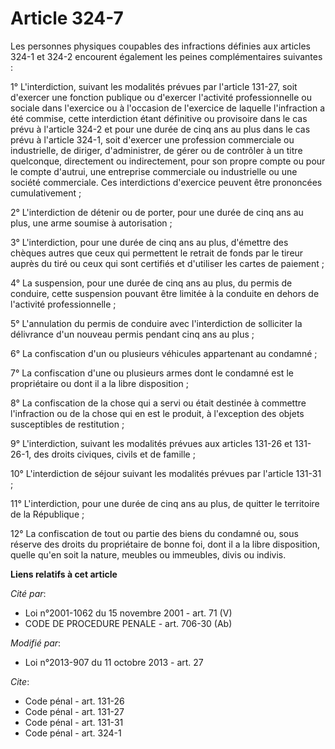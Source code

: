 # Article 324-7

Les personnes physiques coupables des infractions définies aux articles 324-1 et 324-2 encourent également les peines
complémentaires suivantes : 

1° L'interdiction, suivant les modalités prévues par l'article 131-27, soit d'exercer une fonction publique ou d'exercer
l'activité professionnelle ou sociale dans l'exercice ou à l'occasion de l'exercice de laquelle l'infraction a été commise,
cette interdiction étant définitive ou provisoire dans le cas prévu à l'article 324-2 et pour une durée de cinq ans au plus
dans le cas prévu à l'article 324-1, soit d'exercer une profession commerciale ou industrielle, de diriger, d'administrer, de
gérer ou de contrôler à un titre quelconque, directement ou indirectement, pour son propre compte ou pour le compte d'autrui,
une entreprise commerciale ou industrielle ou une société commerciale. Ces interdictions d'exercice peuvent être prononcées
cumulativement ; 

2° L'interdiction de détenir ou de porter, pour une durée de cinq ans au plus, une arme soumise à autorisation ; 

3° L'interdiction, pour une durée de cinq ans au plus, d'émettre des chèques autres que ceux qui permettent le retrait de
fonds par le tireur auprès du tiré ou ceux qui sont certifiés et d'utiliser les cartes de paiement ; 

4° La suspension, pour une durée de cinq ans au plus, du permis de conduire, cette suspension pouvant être limitée à la
conduite en dehors de l'activité professionnelle ; 

5° L'annulation du permis de conduire avec l'interdiction de solliciter la délivrance d'un nouveau permis pendant cinq ans au
plus ; 

6° La confiscation d'un ou plusieurs véhicules appartenant au condamné ; 

7° La confiscation d'une ou plusieurs armes dont le condamné est le propriétaire ou dont il a la libre disposition ; 

8° La confiscation de la chose qui a servi ou était destinée à commettre l'infraction ou de la chose qui en est le produit, à
l'exception des objets susceptibles de restitution ; 

9° L'interdiction, suivant les modalités prévues aux articles 131-26 et 131-26-1, des droits civiques, civils et de
famille ; 

10° L'interdiction de séjour suivant les modalités prévues par l'article 131-31 ; 

11° L'interdiction, pour une durée de cinq ans au plus, de quitter le territoire de la République ; 

12° La confiscation de tout ou partie des biens du condamné ou, sous réserve des droits du propriétaire de bonne foi, dont il
a la libre disposition, quelle qu'en soit la nature, meubles ou immeubles, divis ou indivis.

**Liens relatifs à cet article**

_Cité par_:

  - Loi n°2001-1062 du 15 novembre 2001 - art. 71 (V)
  - CODE DE PROCEDURE PENALE - art. 706-30 (Ab)

_Modifié par_:

  - Loi n°2013-907 du 11 octobre 2013 - art. 27

_Cite_:

  - Code pénal - art. 131-26
  - Code pénal - art. 131-27
  - Code pénal - art. 131-31
  - Code pénal - art. 324-1
